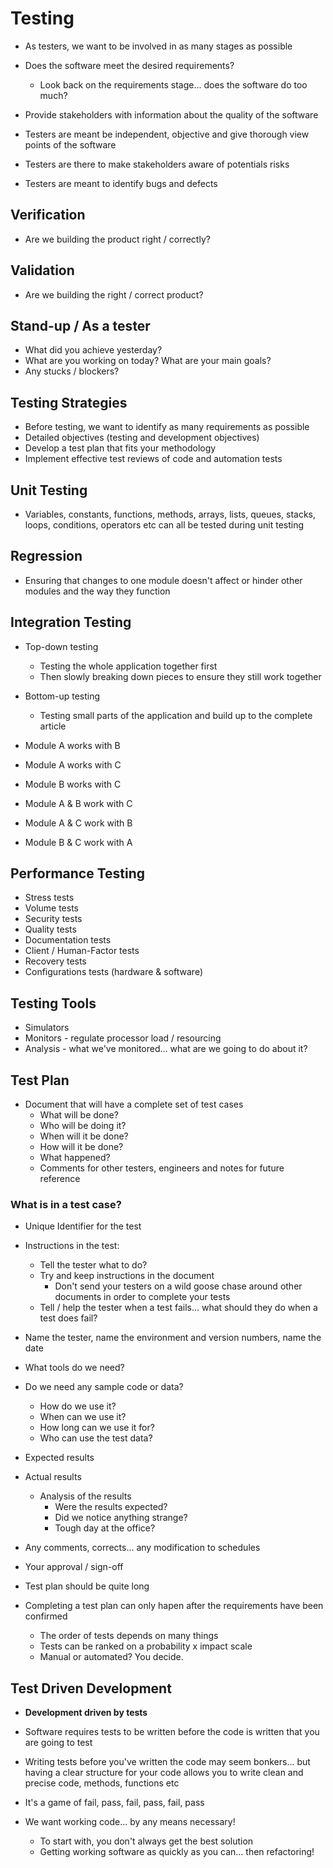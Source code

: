 # Testing

* As testers, we want to be involved in as many stages as possible
* Does the software meet the desired requirements?
    * Look back on the requirements stage... does the software do too much?
* Provide stakeholders with information about the quality of the software

* Testers are meant be independent, objective and give thorough view points of the software
* Testers are there to make stakeholders aware of potentials risks

* Testers are meant to identify bugs and defects

## Verification
* Are we building the product right / correctly?

## Validation
* Are we building the right / correct product?

## Stand-up / As a tester
* What did you achieve yesterday?
* What are you working on today? What are your main goals?
* Any stucks / blockers?

## Testing Strategies
* Before testing, we want to identify as many requirements as possible
* Detailed objectives (testing and development objectives)
* Develop a test plan that fits your methodology
* Implement effective test reviews of code and automation tests

## Unit Testing

* Variables, constants, functions, methods, arrays, lists, queues, stacks, loops, conditions, operators etc can all be tested during unit testing

## Regression

* Ensuring that changes to one module doesn't affect or hinder other modules and the way they function

## Integration Testing

* Top-down testing
    * Testing the whole application together first
    * Then slowly breaking down pieces to ensure they still work together

* Bottom-up testing
    * Testing small parts of the application and build up to the complete article

* Module A works with B
* Module A works with C
* Module B works with C

* Module A & B work with C
* Module A & C work with B
* Module B & C work with A

## Performance Testing

* Stress tests
* Volume tests
* Security tests
* Quality tests
* Documentation tests
* Client / Human-Factor tests
* Recovery tests
* Configurations tests (hardware & software)

## Testing Tools

* Simulators
* Monitors - regulate processor load / resourcing
* Analysis - what we've monitored... what are we going to do about it?

## Test Plan

* Document that will have a complete set of test cases
    * What will be done?
    * Who will be doing it?
    * When will it be done?
    * How will it be done?
    * What happened?
    * Comments for other testers, engineers and notes for future reference

### What is in a test case?

* Unique Identifier for the test
* Instructions in the test:
    * Tell the tester what to do?
    * Try and keep instructions in the document
        * Don't send your testers on a wild goose chase around other documents in order to complete your tests
    * Tell / help the tester when a test fails... what should they do when a test does fail?
* Name the tester, name the environment and version numbers, name the date
* What tools do we need?
* Do we need any sample code or data?
    * How do we use it?
    * When can we use it?
    * How long can we use it for?
    * Who can use the test data?
* Expected results
* Actual results
    * Analysis of the results
        * Were the results expected?
        * Did we notice anything strange?
        * Tough day at the office?
* Any comments, corrects... any modification to schedules
* Your approval / sign-off

* Test plan should be quite long

* Completing a test plan can only hapen after the requirements have been confirmed
    * The order of tests depends on many things
    * Tests can be ranked on a probability x impact scale
    * Manual or automated? You decide.

## Test Driven Development

* **Development driven by tests**
* Software requires tests to be written before the code is written that you are going to test

* Writing tests before you've written the code may seem bonkers... but having a clear structure for your code allows you to write clean and precise code, methods, functions etc

* It's a game of fail, pass, fail, pass, fail, pass

* We want working code... by any means necessary!
    * To start with, you don't always get the best solution
    * Getting working software as quickly as you can... then refactoring!